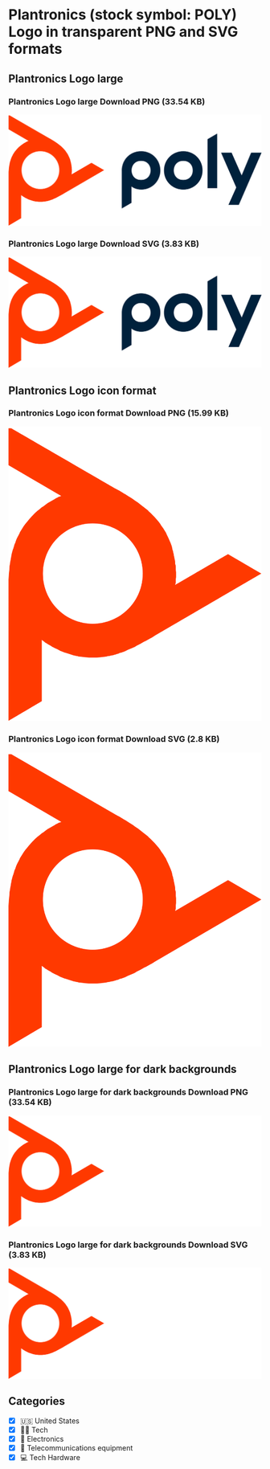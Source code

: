 # Plantronics (stock symbol: POLY) Logo in transparent PNG and SVG formats

## Plantronics Logo large

### Plantronics Logo large Download PNG (33.54 KB)

![Plantronics Logo large Download PNG (33.54 KB)](/img/orig/POLY_BIG-1a3ff2c3.png)

### Plantronics Logo large Download SVG (3.83 KB)

![Plantronics Logo large Download SVG (3.83 KB)](/img/orig/POLY_BIG-8ebd7ea8.svg)

## Plantronics Logo icon format

### Plantronics Logo icon format Download PNG (15.99 KB)

![Plantronics Logo icon format Download PNG (15.99 KB)](/img/orig/POLY-e95f1507.png)

### Plantronics Logo icon format Download SVG (2.8 KB)

![Plantronics Logo icon format Download SVG (2.8 KB)](/img/orig/POLY-e8b5e2a8.svg)

## Plantronics Logo large for dark backgrounds

### Plantronics Logo large for dark backgrounds Download PNG (33.54 KB)

![Plantronics Logo large for dark backgrounds Download PNG (33.54 KB)](/img/orig/POLY_BIG.D-f1c56515.png)

### Plantronics Logo large for dark backgrounds Download SVG (3.83 KB)

![Plantronics Logo large for dark backgrounds Download SVG (3.83 KB)](/img/orig/POLY_BIG.D-a6f270ef.svg)



## Categories
- [x] 🇺🇸 United States
- [x] 👩‍💻 Tech
- [x] 🔌 Electronics
- [x] 📡 Telecommunications equipment
- [x] 💻 Tech Hardware

